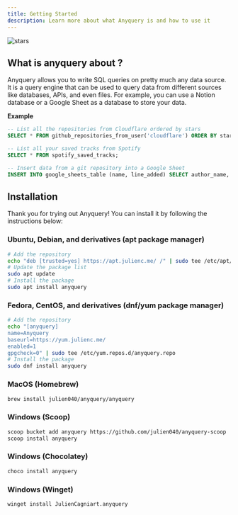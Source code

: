 ```yaml
---
title: Getting Started
description: Learn more about what Anyquery is and how to use it
---
```


<img src="/images/docs-header.svg" alt="stars" />

## What is anyquery about ?

Anyquery allows you to write SQL queries on pretty much any data source. It is a query engine that can be used to query data from different sources like databases, APIs, and even files. For example, you can use a Notion database or a Google Sheet as a database to store your data.

**Example**

```sql
-- List all the repositories from Cloudflare ordered by stars
SELECT * FROM github_repositories_from_user('cloudflare') ORDER BY stargazers_count DESC;

-- List all your saved tracks from Spotify
SELECT * FROM spotify_saved_tracks;

-- Insert data from a git repository into a Google Sheet
INSERT INTO google_sheets_table (name, line_added) SELECT author_name, addition FROM git_commits_diff('https://github.com/vercel/next.js.git');
```

## Installation

Thank you for trying out Anyquery! You can install it by following the instructions below:

### Ubuntu, Debian, and derivatives (apt package manager)

```bash
# Add the repository
echo "deb [trusted=yes] https://apt.julienc.me/ /" | sudo tee /etc/apt/sources.list.d/anyquery.list
# Update the package list
sudo apt update
# Install the package
sudo apt install anyquery
```

### Fedora, CentOS, and derivatives (dnf/yum package manager)

```bash
# Add the repository
echo "[anyquery]
name=Anyquery
baseurl=https://yum.julienc.me/
enabled=1
gpgcheck=0" | sudo tee /etc/yum.repos.d/anyquery.repo
# Install the package
sudo dnf install anyquery
```

### MacOS (Homebrew)

```bash
brew install julien040/anyquery/anyquery
```

### Windows (Scoop)

```bash
scoop bucket add anyquery https://github.com/julien040/anyquery-scoop
scoop install anyquery
```

### Windows (Chocolatey)

```bash
choco install anyquery
```

### Windows (Winget)

```bash
winget install JulienCagniart.anyquery
```

